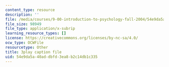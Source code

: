 ```yaml
---
content_type: resource
description: ''
file: /media/courses/9-00-introduction-to-psychology-fall-2004/54e9da5a40addbfd3ea8b2c14db1c335_10506.srt
file_size: 98949
file_type: application/x-subrip
learning_resource_types: []
license: https://creativecommons.org/licenses/by-nc-sa/4.0/
ocw_type: OCWFile
resourcetype: Other
title: 3play caption file
uid: 54e9da5a-40ad-dbfd-3ea8-b2c14db1c335
---
```


